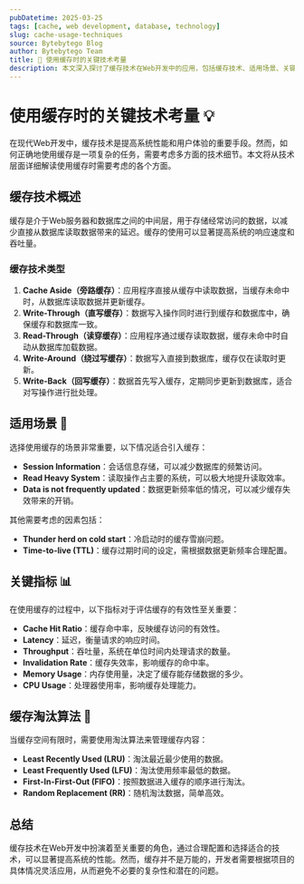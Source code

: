 ```yaml
---
pubDatetime: 2025-03-25
tags: [cache, web development, database, technology]
slug: cache-usage-techniques
source: Bytebytego Blog
author: Bytebytego Team
title: 💾 使用缓存时的关键技术考量
description: 本文深入探讨了缓存技术在Web开发中的应用，包括缓存技术、适用场景、关键指标和缓存淘汰算法等内容，帮助开发者更好地理解和应用缓存技术。
---
```


# 使用缓存时的关键技术考量 💡

在现代Web开发中，缓存技术是提高系统性能和用户体验的重要手段。然而，如何正确地使用缓存是一项复杂的任务，需要考虑多方面的技术细节。本文将从技术层面详细解读使用缓存时需要考虑的各个方面。

## 缓存技术概述

缓存是介于Web服务器和数据库之间的中间层，用于存储经常访问的数据，以减少直接从数据库读取数据带来的延迟。缓存的使用可以显著提高系统的响应速度和吞吐量。

### 缓存技术类型

1. **Cache Aside（旁路缓存）**：应用程序直接从缓存中读取数据，当缓存未命中时，从数据库读取数据并更新缓存。
2. **Write-Through（直写缓存）**：数据写入操作同时进行到缓存和数据库中，确保缓存和数据库一致。
3. **Read-Through（读穿缓存）**：应用程序通过缓存读取数据，缓存未命中时自动从数据库加载数据。
4. **Write-Around（绕过写缓存）**：数据写入直接到数据库，缓存仅在读取时更新。
5. **Write-Back（回写缓存）**：数据首先写入缓存，定期同步更新到数据库，适合对写操作进行批处理。

## 适用场景 🎯

选择使用缓存的场景非常重要，以下情况适合引入缓存：

- **Session Information**：会话信息存储，可以减少数据库的频繁访问。
- **Read Heavy System**：读取操作占主要的系统，可以极大地提升读取效率。
- **Data is not frequently updated**：数据更新频率低的情况，可以减少缓存失效带来的开销。

其他需要考虑的因素包括：

- **Thunder herd on cold start**：冷启动时的缓存雪崩问题。
- **Time-to-live (TTL)**：缓存过期时间的设定，需根据数据更新频率合理配置。

## 关键指标 📊

在使用缓存的过程中，以下指标对于评估缓存的有效性至关重要：

- **Cache Hit Ratio**：缓存命中率，反映缓存访问的有效性。
- **Latency**：延迟，衡量请求的响应时间。
- **Throughput**：吞吐量，系统在单位时间内处理请求的数量。
- **Invalidation Rate**：缓存失效率，影响缓存的命中率。
- **Memory Usage**：内存使用量，决定了缓存能存储数据的多少。
- **CPU Usage**：处理器使用率，影响缓存处理能力。

## 缓存淘汰算法 🧠

当缓存空间有限时，需要使用淘汰算法来管理缓存内容：

- **Least Recently Used (LRU)**：淘汰最近最少使用的数据。
- **Least Frequently Used (LFU)**：淘汰使用频率最低的数据。
- **First-In-First-Out (FIFO)**：按照数据进入缓存的顺序进行淘汰。
- **Random Replacement (RR)**：随机淘汰数据，简单高效。

## 总结

缓存技术在Web开发中扮演着至关重要的角色，通过合理配置和选择适合的技术，可以显著提高系统的性能。然而，缓存并不是万能的，开发者需要根据项目的具体情况灵活应用，从而避免不必要的复杂性和潜在的问题。
